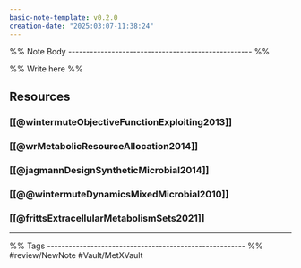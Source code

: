 ```yaml
---
basic-note-template: v0.2.0
creation-date: "2025:03:07-11:38:24"
---
```


%% Note Body --------------------------------------------------- %%

%% Write here %%


## Resources

### [[@wintermuteObjectiveFunctionExploiting2013]]

### [[@wrMetabolicResourceAllocation2014]]

### [[@jagmannDesignSyntheticMicrobial2014]]

### [[@@wintermuteDynamicsMixedMicrobial2010]]

### [[@frittsExtracellularMetabolismSets2021]]

___

%% Tags ------------------------------------------------------- %%
#review/NewNote
#Vault/MetXVault 